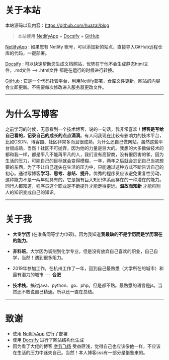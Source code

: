 # 关于本站
  本站源码以及内容：https://github.com/huazal/blog
  >本站使用 [NetlifyApp](https://app.netlify.com/) + [Docsify](https://docsify.js.org/#/) + [GitHub](https://github.com/)

  [NetlifyApp](https://app.netlify.com/) : 如果您有 Netlify 账号，可以添加新的站点，直接导入GitHub远程仓库的代码，一键部署。

  [Docsify](https://docsify.js.org/#/) : 可以快速帮助您生成文档网站，优势在于他不会生成静态html文件，.md文件 --> .html文件 都是在运行的时候进行转换。

  [GitHub](https://github.com/) : 它是一个代码托管平台，利用Netlify部署，仓库文件更新，网站的内容会立即更新。不需要每次修改进入服务器更改文件。

---

 # 为什么写博客
之前学习的时候，无意看到一个技术博客，说的一句话，我非常喜欢！**博客是写给自己看的，记录自己的成长的点点滴滴**。有人问我现在比较有影响力的技术平台，比如CSDN、博客园、社区非常多而且很成熟，为什么还自己做网站。虽然这些平台很成熟，当然！社区不可抛弃，因为他的力量是巨大的。我想的大多数做技术的都和我一样，都是平凡不能再平凡的人，我们没有高智商，没有很厉害的爹。因为生活的压力，可能自己的目标就会变得模糊，一年，两年之后就会忘记自己当初想要的东西，为了不让自己迷失在生活的压力中，只能通过这种方式不断告诉自己的初心。通过写博客**学习、思考、总结、提升**。优秀的程序员应该避免重复性劳动，这种能力不是一两年就具有的，它是拥有巨大知识体系而存在的一种潜在的能力。同行人都知道，程序员这个职业是不断提升才能走得更远。**温故而知新** 才能将别人的知识变成自己的知识。

---
# 关于我
- **大专学历**  (在准备同等学力申硕)。因为我知道**我最缺的不是学历而是学历潜在的能力**。
  
- **非科班**。大学因为调剂到化学专业，但是没有放弃自己喜欢的职业，自己自学，当然！遇到很多阻力。

- 2019年参加工作，在杭州工作了一年，回到自己最熟悉（大学所在的城市）和最有潜力的城市 --- **合肥**

- **技术栈**。搞过java、python、go、php。但是都不熟。最熟悉的语言是js。当然还不敢说自己精通。所以还一直在总结。

---

# 致谢
- 使用 [NetlifyApp](https://app.netlify.com/) 进行了部署
- 使用 [Docsify](https://docsify.js.org/#/) 进行了网站结构化生成
- 因为看了大佬的博客 [字节飞扬](https://bytesfly.vercel.app/) 受益匪浅，觉得自己也应该像他一样，不应该在生活的压力中迷失自己。当然！本人博客css有一部分是借鉴来的。
  



